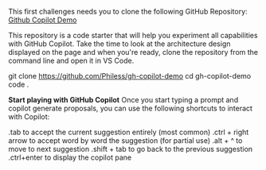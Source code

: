 This first challenges needs you to clone the following GitHub Repository: [Github Copilot Demo](https://github.com/Philess/gh-copilot-demo)

This repository is a code starter that will help you experiment all capabilities with GitHub Copilot. Take the time to look at the architecture design displayed on the page and when you're ready, clone the repository from the command line and open it in VS Code.

git clone https://github.com/Philess/gh-copilot-demo
cd gh-copilot-demo
code .

**Start playing with GitHub Copilot**
Once you start typing a prompt and copilot generate proposals, you can use the following shortcuts to interact with Copilot:

.tab to accept the current suggestion entirely (most common)
.ctrl + right arrow to accept word by word the suggestion (for partial use)
.alt + ^ to move to next suggestion
.shift + tab to go back to the previous suggestion
.ctrl+enter to display the copilot pane
